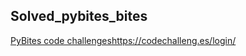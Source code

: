 ## Solved_pybites_bites  
[PyBites code challenges](https://codechalleng.es/login/)https://codechalleng.es/login/
